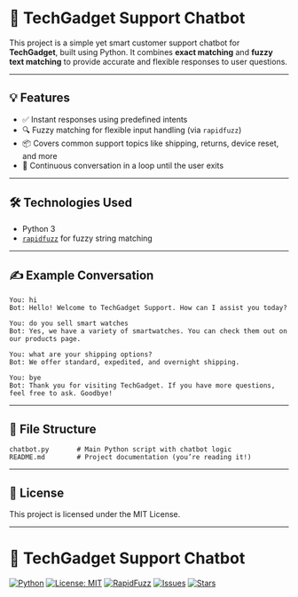 

# 🧠 TechGadget Support Chatbot

This project is a simple yet smart customer support chatbot for **TechGadget**, built using Python. It combines **exact matching** and **fuzzy text matching** to provide accurate and flexible responses to user questions.

---

## 💡 Features

* ✅ Instant responses using predefined intents
* 🔍 Fuzzy matching for flexible input handling (via `rapidfuzz`)
* 📦 Covers common support topics like shipping, returns, device reset, and more
* 🔄 Continuous conversation in a loop until the user exits

---

## 🛠 Technologies Used

* Python 3
* [`rapidfuzz`](https://github.com/maxbachmann/RapidFuzz) for fuzzy string matching

---



## ✍️ Example Conversation

```
You: hi  
Bot: Hello! Welcome to TechGadget Support. How can I assist you today?

You: do you sell smart watches  
Bot: Yes, we have a variety of smartwatches. You can check them out on our products page.

You: what are your shipping options?  
Bot: We offer standard, expedited, and overnight shipping.

You: bye  
Bot: Thank you for visiting TechGadget. If you have more questions, feel free to ask. Goodbye!
```

---

## 📂 File Structure

```
chatbot.py       # Main Python script with chatbot logic
README.md        # Project documentation (you’re reading it!)
```

---


## 📄 License

This project is licensed under the MIT License.

---
# 🧠 TechGadget Support Chatbot

[![Python](https://img.shields.io/badge/Python-3.8+-blue?logo=python&logoColor=white)](https://www.python.org/)
[![License: MIT](https://img.shields.io/badge/License-MIT-green.svg)](https://opensource.org/licenses/MIT)
[![RapidFuzz](https://img.shields.io/badge/Powered%20By-RapidFuzz-orange)](https://github.com/maxbachmann/RapidFuzz)
[![Issues](https://img.shields.io/github/issues/SarahBahary/techgadget-chatbot)](https://github.com/SarahBahary/techgadget-chatbot/issues)
[![Stars](https://img.shields.io/github/stars/SarahBahary/techgadget-chatbot?style=social)](https://github.com/SarahBahary/techgadget-chatbot/stargazers)

